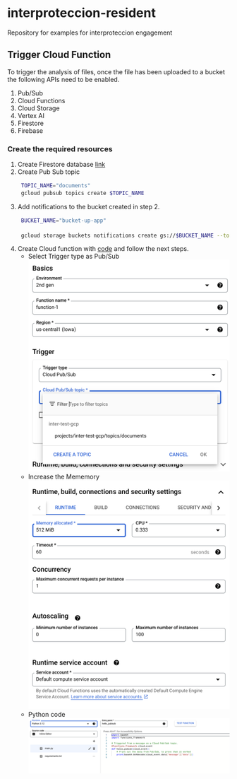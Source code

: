 # interproteccion-resident
Repository for examples for interproteccion engagement

## Trigger Cloud Function 

To trigger the analysis of files, once the file has been uploaded to a bucket the following APIs need to be enabled.

1. Pub/Sub
2. Cloud Functions
3. Cloud Storage
4. Vertex AI
5. Firestore
6. Firebase

### Create the required resources

1. Create Firestore database [link](https://cloud.google.com/firestore/docs/create-database-server-client-library#create_a_in_native_mode_database)
2. Create Pub Sub topic
   ```bash
    TOPIC_NAME="documents" 
    gcloud pubsub topics create $TOPIC_NAME    
   ```
3. Add notifications to the bucket created in step 2.
   ```bash
    BUCKET_NAME="bucket-up-app"

    gcloud storage buckets notifications create gs://$BUCKET_NAME --topic=$TOPIC_NAME    
   ```
4. Create Cloud function with [code](CF_upload_file/) and follow the next steps.
   - Select Trigger type as Pub/Sub
        ![trigger](images/cf_trigger_selection.png)
   - Increase the Mememory
        ![memory](images/cf_memory_increase.png)
   - Python code
        ![memory](images/cf_python_code.png)